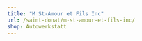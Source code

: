 ```yaml
---
title: "M St-Amour et Fils Inc"
url: /saint-donat/m-st-amour-et-fils-inc/
shop: Autowerkstatt
---
```

